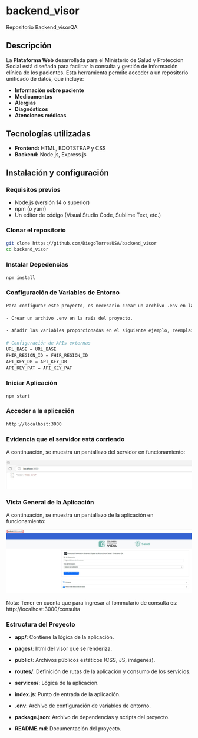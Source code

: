 # backend_visor

Repositorio Backend_visorQA

## Descripción

La **Plataforma Web** desarrollada para el Ministerio de Salud y Protección Social está diseñada para facilitar la consulta y gestión de información clínica de los pacientes. Esta herramienta permite acceder a un repositorio unificado de datos, que incluye:

- **Información sobre paciente**
- **Medicamentos**
- **Alergias**
- **Diagnósticos**
- **Atenciones médicas**

## Tecnologías utilizadas

- **Frontend:** HTML, BOOTSTRAP y CSS
- **Backend:** Node.js, Express.js

## Instalación y configuración

### Requisitos previos

- Node.js (versión 14 o superior)
- npm (o yarn)
- Un editor de código (Visual Studio Code, Sublime Text, etc.)

### Clonar el repositorio

```bash
git clone https://github.com/DiegoTorresUSA/backend_visor
cd backend_visor
```

### Instalar Depedencias

```bash
npm install
```

### Configuración de Variables de Entorno

```bash
Para configurar este proyecto, es necesario crear un archivo .env en la raíz del proyecto. Este archivo almacenará las variables de entorno necesarias para que la aplicación funcione correctamente.

- Crear un archivo .env en la raíz del proyecto.

- Añadir las variables proporcionadas en el siguiente ejemplo, reemplazando los valores según necesidades.

# Configuración de APIs externas
URL_BASE = URL_BASE
FHIR_REGION_ID = FHIR_REGION_ID
API_KEY_DR = API_KEY_DR
API_KEY_PAT = API_KEY_PAT

```

### Iniciar Aplicación

```bash
npm start
```

### Acceder a la aplicación

```bash
http://localhost:3000
```

### Evidencia que el servidor está corriendo

A continuación, se muestra un pantallazo del servidor en funcionamiento:

<p align="center">
  <img src="src/assets/Aplicacion.jpg" alt="Pantallazo de la Aplicación" width="600">
</p>

### Vista General de la Aplicación

A continuación, se muestra un pantallazo de la aplicación en funcionamiento:

<p align="center">
  <img src="src/assets/consulta.jpg" alt="Pantallazo de la Aplicación" width="600">
</p>

Nota: Tener en cuenta que para ingresar al fommulario de consulta es: http://localhost:3000/consulta

### Estructura del Proyecto

- **app/**: Contiene la lógica de la aplicación.

- **pages/**: html del visor que se renderiza.

- **public/**: Archivos públicos estáticos (CSS, JS, imágenes).

- **routes/**: Definición de rutas de la aplicación y consumo de los servicios.
- **services/**: Lógica de la aplicacion.

- **index.js**: Punto de entrada de la aplicación.

- **.env**: Archivo de configuración de variables de entorno.

- **package.json**: Archivo de dependencias y scripts del proyecto.

- **README.md**: Documentación del proyecto.
